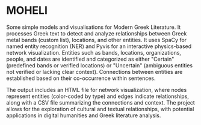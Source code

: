 # MOHELI
Some simple models and visualisations for Modern Greek Literature. It processes Greek text to detect and analyze relationships between Greek metal bands (custom list), locations, and other entities. It uses SpaCy for named entity recognition (NER) and Pyvis for an interactive physics-based network visualization. Entities such as bands, locations, organizations, people, and dates are identified and categorized as either "Certain" (predefined bands or verified locations) or "Uncertain" (ambiguous entities not verified or lacking clear context). Connections between entities are established based on their co-occurrence within sentences.

The output includes an HTML file for network visualization, where nodes represent entities (color-coded by type) and edges indicate relationships, along with a CSV file summarizing the connections and context. The project allows for the exploration of cultural and textual relationships, with potential applications in digital humanities and Greek literature analysis.

